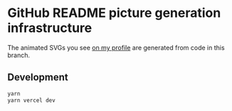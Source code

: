 # GitHub README picture generation infrastructure

The animated SVGs you see [on my profile](https://github.com/dtinth) are
generated from code in this branch.

## Development

```sh
yarn
yarn vercel dev
```
